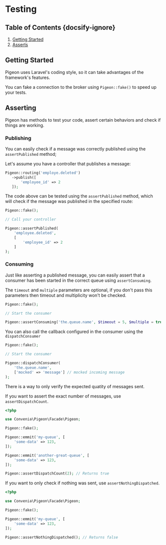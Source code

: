 # Testing
## Table of Contents {docsify-ignore}
 1. [Getting Started](#getting-started)
 2. [Asserts](#asserts)
 
## Getting Started
Pigeon uses Laravel's coding style, so it can take advantages of the framework's features.

You can fake a connection to the broker using `Pigeon::fake()` to speed up your tests.
 
## Asserting
 Pigeon has methods to test your code, assert certain behaviors and check if things are working.
 
### Publishing
 You can easily check if a message was correctly published using the `assertPublished` method;
 
 Let's assume you have a controller that publishes a message:
 ```php
Pigeon::routing('employe.deleted')
    ->publish([
        'employee_id' => 2
    ]);
```

The code above can be tested using the `assertPublished` method, which will check if the message was published in the specified route:
```php
Pigeon::fake();

// Call your controller

Pigeon::assertPublished(
    'employee.deleted',
    [
        'employee_id' => 2
    ]
);
```

### Consuming
Just like asserting a published message, you can easily assert that a consumer has been started in the correct queue using `assertConsuming`.

The `timeout` and `multiple` parameters are optional, if you don't pass this parameters then timeout and multiplicity won't be checked. 
```php
Pigeon::fake();

// Start the consumer

Pigeon::assertConsuming('the.queue.name', $timeout = 5, $multiple = true);
```

You can also call the callback configured in the consumer using the `dispatchConsumer`
```php
Pigeon::fake();

// Start the consumer

Pigeon::dispatchConsumer(
    'the.queue.name',
    ['mocked' => 'message'] // mocked incoming message
);
``` 

There is a way to only verify the expected quatity of messages sent.

If you want to assert the exact number of messages, use `assertDispatchCount`.
```php
<?php

use Convenia\Pigeon\Facade\Pigeon;

Pigeon::fake();

Pigeon::emmit('my-queue', [
    'some-data' => 123,
]);

Pigeon::emmit('another-great-queue', [
    'some-data' => 123,
]);

Pigeon::assertDispatchCount(2); // Returns true
```

If you want to only check if nothing was sent, use `assertNothingDispatched`.
```php
<?php

use Convenia\Pigeon\Facade\Pigeon;

Pigeon::fake();

Pigeon::emmit('my-queue', [
    'some-data' => 123,
]);

Pigeon::assertNothingDispatched(); // Returns false
```

